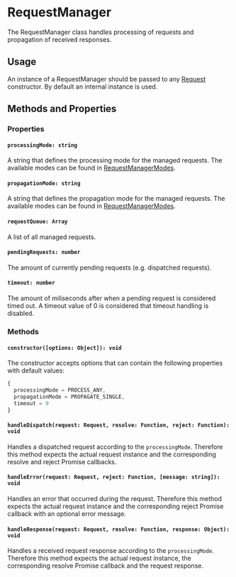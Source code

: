 # RequestManager

The RequestManager class handles processing of requests and propagation of received responses.

## Usage

An instance of a RequestManager should be passed to any [Request](../Request) constructor.
By default an internal instance is used.

## Methods and Properties

### Properties

#### `processingMode: string`

A string that defines the processing mode for the managed requests.
The available modes can be found in [RequestManagerModes](../../constants/RequestManagerModes.js).

#### `propagationMode: string`

A string that defines the propagation mode for the managed requests.
The available modes can be found in [RequestManagerModes](../../constants/RequestManagerModes.js).

#### `requestQueue: Array`

A list of all managed requests.

#### `pendingRequests: number`

The amount of currently pending requests (e.g. dispatched requests).

#### `timeout: number`

The amount of miliseconds after when a pending request is considered timed out.
A timeout value of 0 is considered that timeout handling is disabled.

### Methods

#### `constructor([options: Object]): void`

The constructor accepts options that can contain the following properties with default values:

```js
{
  processingMode = PROCESS_ANY,
  propagationMode = PROPAGATE_SINGLE,
  timeout = 0
} 
```

#### `handleDispatch(request: Request, resolve: Function, reject: Function): void`

Handles a dispatched request according to the `processingMode`.
Therefore this method expects the actual request instance and
the corresponding resolve and reject Promise callbacks. 

#### `handleError(request: Request, reject: Function, [message: string]): void`

Handles an error that occurred during the request.
Therefore this method expects the actual request instance and
the corresponding reject Promise callback with an optional error message.

#### `handleResponse(request: Request, resolve: Function, response: Object): void`

Handles a received request response according to the `processingMode`.
Therefore this method expects the actual request instance, 
the corresponding resolve Promise callback and the request response.
